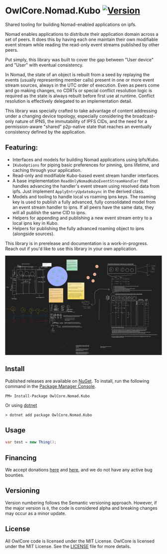 # OwlCore.Nomad.Kubo [![Version](https://img.shields.io/nuget/v/OwlCore.Nomad.Kubo.svg)](https://www.nuget.org/packages/OwlCore.Nomad.Kubo)

Shared tooling for building Nomad-enabled applications on ipfs.

Nomad enables applications to distribute their application domain across a set of peers. It does this by having each one maintain their own modifiable event stream while reading the read-only event streams published by other peers. 

Put simply, this library was built to cover the gap between "User device" and "User" with eventual consistency.

In Nomad, the state of an object is rebuilt from a seed by replaying the events (usually representing member calls) present in one or more event stream sources, always in the UTC order of execution. Even as peers come and go making changes, no CDRTs or special conflict resolution logic is required as the state is always rebuilt before first use at runtime. Conflict resolution is effectively delegated to an implementation detail. 

This library was specially crafted to take advantage of content addressing under a changing device topology, especially considering the broadcast-only nature of IPNS, the immutability of IPFS CIDs, and the need for a permission-aware "shared" p2p-native state that reaches an eventually consistency defined by the application.

## Featuring:
- Interfaces and models for building Nomad applications using Ipfs/Kubo.
- `IKuboOptions` for piping basic preferences for pinning, ipns lifetime, and caching through your application.
- Read-only and modifiable Kubo-based event stream handler interfaces.
- A base implementation `ReadOnlyNomadKuboEventStreamHandler` that handles advancing the handler's event stream using resolved data from ipfs. Just implement `ApplyEntryUpdateAsync` in the derived class.
- Models and tooling to handle local vs roaming ipns keys. The roaming key is used to publish a fully advanced, fully consolidated model from an event stream handler to ipns. If all peers have the same data, they will all publish the same CID to ipns.
- Helpers for appending and publishing a new event stream entry to a local ipns key in Kubo.
- Helpers for publishing the fully advanced roaming object to ipns (alongside sources).

This library is in prerelease and documentation is a work-in-progress. Reach out if you'd like to use this library in your own application.

![](./docs/whiteboard.png)

## Install

Published releases are available on [NuGet](https://www.nuget.org/packages/OwlCore.Nomad.Kubo). To install, run the following command in the [Package Manager Console](https://docs.nuget.org/docs/start-here/using-the-package-manager-console).

    PM> Install-Package OwlCore.Nomad.Kubo
    
Or using [dotnet](https://docs.microsoft.com/en-us/dotnet/core/tools/dotnet)

    > dotnet add package OwlCore.Nomad.Kubo

## Usage

```cs
var test = new Thing();
```

## Financing

We accept donations [here](https://github.com/sponsors/Arlodotexe) and [here](https://www.patreon.com/arlodotexe), and we do not have any active bug bounties.

## Versioning

Version numbering follows the Semantic versioning approach. However, if the major version is `0`, the code is considered alpha and breaking changes may occur as a minor update.

## License

All OwlCore code is licensed under the MIT License. OwlCore is licensed under the MIT License. See the [LICENSE](./src/LICENSE.txt) file for more details.
